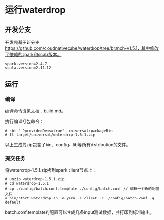 # 运行waterdrop

## 开发分支

开发是基于新分支 https://github.com/cloudnativecube/waterdrop/tree/branch-v1.5.1，其中修改了依赖的spark和scala版本。

```
spark.version=2.4.7
scala.version=2.11.12
```

## 运行

### 编译

编译命令请见文档：build.md。

执行编译打包命令：

```
# sbt "-DprovidedDeps=true"  universal:packageBin
# ll target/universal/waterdrop-1.5.1.zip
```

以上生成的zip包含了bin、config、lib等所有distribution的文件。

### 提交任务

将waterdrop-1.5.1.zip拷到spark client节点上：

```
# unzip waterdrop-1.5.1.zip
# cd waterdrop-1.5.1
# cp ./config/batch.conf.template ./config/batch.conf // 编辑一个新的配置文件
# bin/start-waterdrop.sh -m yarn -e client -c ./config/batch.conf -q default
```

batch.conf.template的配置可以生成几条input测试数据，并打印到标准输出。

